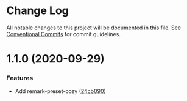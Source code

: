 # Change Log

All notable changes to this project will be documented in this file.
See [Conventional Commits](https://conventionalcommits.org) for commit guidelines.

# 1.1.0 (2020-09-29)


### Features

* Add remark-preset-cozy ([24cb090](https://github.com/cozy/cozy-libs/commit/24cb090))
